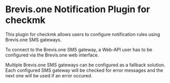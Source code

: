 # Brevis.one Notification Plugin for checkmk

This plugin for checkmk allows users to configure notification rules using Brevis.one SMS gateways.

To connect to the Brevis.one SMS gateway, a Web-API user has to be configured via the Brevis.one web interface.

Multiple Brevis.one SMS gateways can be configured as a fallback solution. Each configured SMS gateway will be checked for error messages and the next one will be used if an error occured.
